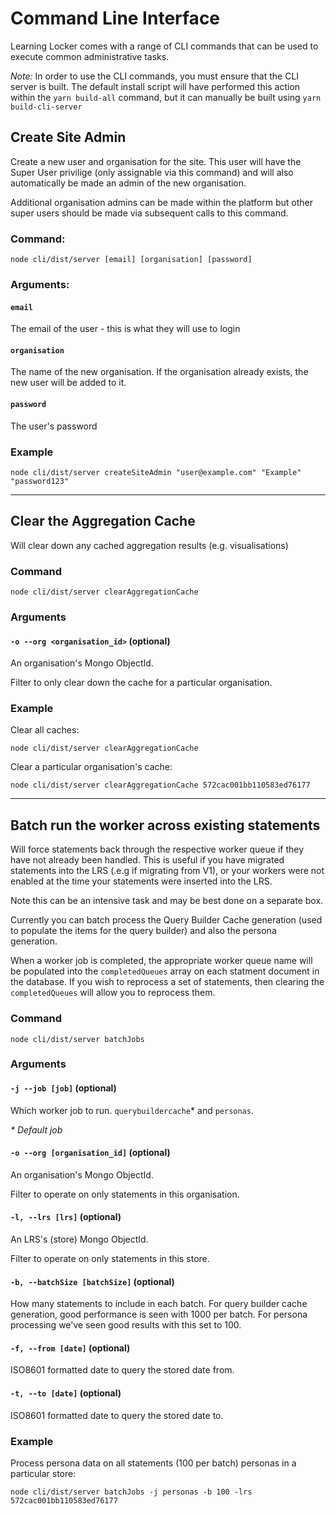 ---
---

# Command Line Interface

Learning Locker comes with a range of CLI commands that can be used to execute common administrative tasks.

_Note:_ In order to use the CLI commands, you must ensure that the CLI server is built. The default install script will have performed this action within the `yarn build-all` command, but it can manually be built using `yarn build-cli-server`


## Create Site Admin

Create a new user and organisation for the site. This user will have the Super User privilige (only assignable via this command) and will also automatically be made an admin of the new organisation.

Additional organisation admins can be made within the platform but other super users should be made via subsequent calls to this command.

### Command:
`node cli/dist/server [email] [organisation] [password]` 

### Arguments:
#### `email`
The email of the user - this is what they will use to login

#### `organisation`
The name of the new organisation. If the organisation already exists, the new user will be added to it.

#### `password`
The user's password

### Example
```
node cli/dist/server createSiteAdmin "user@example.com" "Example" "password123"
```
___

## Clear the Aggregation Cache

Will clear down any cached aggregation results (e.g. visualisations)

### Command
`node cli/dist/server clearAggregationCache`

### Arguments

#### `-o --org <organisation_id>` (optional)
An organisation's Mongo ObjectId.

Filter to only clear down the cache for a particular organisation.

### Example

Clear all caches:
```
node cli/dist/server clearAggregationCache
```

Clear a particular organisation's cache:
```
node cli/dist/server clearAggregationCache 572cac001bb110583ed76177
```

___

## Batch run the worker across existing statements

Will force statements back through the respective worker queue if they have not already been handled. This is useful if you have migrated statements into the LRS (.e.g if migrating from V1), or your workers were not enabled at the time your statements were inserted into the LRS.

Note this can be an intensive task and may be best done on a separate box.

Currently you can batch process the Query Builder Cache generation (used to populate the items for the query builder) and also the persona generation.

When a worker job is completed, the appropriate worker queue name will be populated into the `completedQueues` array on each statment document in the database. If you wish to reprocess a set of statements, then clearing the `completedQueues` will allow you to reprocess them.

### Command
`node cli/dist/server batchJobs`

### Arguments

#### `-j --job [job]` (optional)
Which worker job to run. `querybuildercache`* and `personas`. 

_* Default job_

#### `-o --org [organisation_id]` (optional)
An organisation's Mongo ObjectId.

Filter to operate on only statements in this organisation.

#### `-l, --lrs [lrs]` (optional)
An LRS's (store) Mongo ObjectId.

Filter to operate on only statements in this store.

#### `-b, --batchSize [batchSize]` (optional)
How many statements to include in each batch. For query builder cache generation, good performance is seen with 1000 per batch. For persona processing we've seen good results with this set to 100.


#### `-f, --from [date]` (optional)
ISO8601 formatted date to query the stored date from. 


#### `-t, --to [date]` (optional)
ISO8601 formatted date to query the stored date to.


### Example

Process persona data on all statements (100 per batch) personas in a particular store:
```
node cli/dist/server batchJobs -j personas -b 100 -lrs 572cac001bb110583ed76177
```
